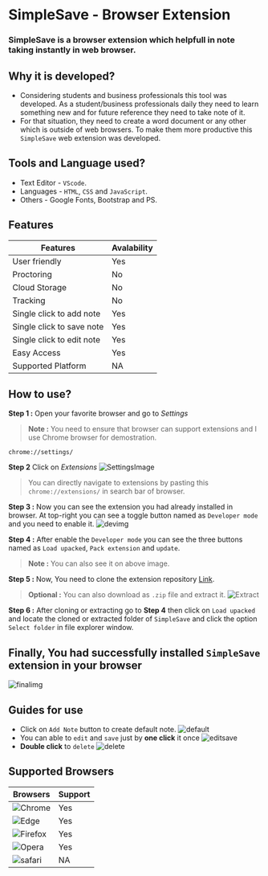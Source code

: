 # SimpleSave - Browser Extension

### **SimpleSave** is a browser extension which helpfull in note taking instantly in web browser.

## Why it is developed?

* Considering students and business professionals this tool was developed. As a student/business professionals daily they need to learn something new and for future reference they need to take note of it.
* For that situation, they need to create a word document or any other which is outside of web browsers. To make them more productive this `SimpleSave` web extension was developed.

## Tools and Language used?

* Text Editor - ```VScode```.
* Languages - ```HTML```, ```CSS``` and ```JavaScript```.
* Others - Google Fonts, Bootstrap and PS.

## Features

| Features | Avalability |
| -------- | ----------- |
| User friendly | Yes |
| Proctoring | No |
| Cloud Storage | No |
| Tracking | No |
| Single click to add note | Yes |
| Single click to save note | Yes |
| Single click to edit note | Yes |
| Easy Access | Yes |
| Supported Platform | NA |

## How to use?

**Step 1 :** Open your favorite browser and go to *Settings*
> **Note :** You need to ensure that browser can support extensions and I use Chrome browser for demostration.
```
chrome://settings/
```

**Step 2** Click on *Extensions*
![SettingsImage](./images/img1.png)

> You can directly navigate to extensions by pasting this `chrome://extensions/` in search bar of browser.</br>

**Step 3 :** Now you can see the extension you had already installed in browser. At top-right you can see a
toggle button named as `Developer mode` and you need to enable it.
![devimg](./images/img2.png)

**Step 4 :** After enable the `Developer mode` you can see the three buttons named as ```Load upacked```, ```Pack extension``` and ```update```.

> **Note :** You can also see it on above image.</br>

**Step 5 :** Now, You need to clone the extension repository [Link](https://github.com/idevmou/SimpleSave.git).

> **Optional :** You can also download as `.zip` file and extract it.
![Extract](./images/img3.png)

**Step 6 :** After cloning or extracting go to **Step 4** then click on `Load upacked` and locate the cloned or extracted folder of ```SimpleSave``` and click the option `Select folder` in file explorer window.

## Finally, You had successfully installed `SimpleSave` extension in your browser
![finalimg](./images/img4.png)

## Guides for use

* Click on `Add Note` button to create default note.
![default](./images/img5.png)
* You can able to `edit` and `save` just by **one click** it once
![editsave](./images/img6.png)
* **Double click** to `delete`
![delete](./images/img7.png)

## Supported Browsers

| Browsers | Support |
| -------- | ------- |
| ![Chrome](./images/chrome.png) | Yes |
| ![Edge](./images/edge.png) | Yes |
| ![Firefox](./images/firefox.png) | Yes |
| ![Opera](./images/opera.png) | Yes |
| ![safari](./images/safari.png) | NA |